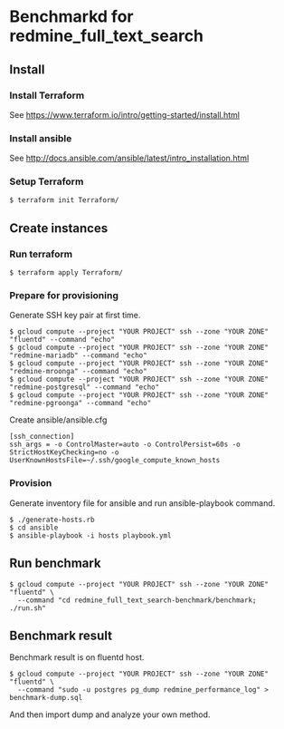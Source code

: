 # Benchmarkd for redmine_full_text_search

## Install

### Install Terraform

See https://www.terraform.io/intro/getting-started/install.html

### Install ansible

See http://docs.ansible.com/ansible/latest/intro_installation.html

### Setup Terraform

```
$ terraform init Terraform/
```

## Create instances

### Run terraform

```
$ terraform apply Terraform/
```

### Prepare for provisioning

Generate SSH key pair at first time.

```
$ gcloud compute --project "YOUR PROJECT" ssh --zone "YOUR ZONE" "fluentd" --command "echo"
$ gcloud compute --project "YOUR PROJECT" ssh --zone "YOUR ZONE" "redmine-mariadb" --command "echo"
$ gcloud compute --project "YOUR PROJECT" ssh --zone "YOUR ZONE" "redmine-mroonga" --command "echo"
$ gcloud compute --project "YOUR PROJECT" ssh --zone "YOUR ZONE" "redmine-postgresql" --command "echo"
$ gcloud compute --project "YOUR PROJECT" ssh --zone "YOUR ZONE" "redmine-pgroonga" --command "echo"
```

Create ansible/ansible.cfg

```
[ssh_connection]
ssh_args = -o ControlMaster=auto -o ControlPersist=60s -o StrictHostKeyChecking=no -o UserKnownHostsFile=~/.ssh/google_compute_known_hosts
```

### Provision

Generate inventory file for ansible and run ansible-playbook command.

```
$ ./generate-hosts.rb
$ cd ansible
$ ansible-playbook -i hosts playbook.yml
```

## Run benchmark

```
$ gcloud compute --project "YOUR PROJECT" ssh --zone "YOUR ZONE" "fluentd" \
  --command "cd redmine_full_text_search-benchmark/benchmark; ./run.sh"
```

## Benchmark result

Benchmark result is on fluentd host.

```
$ gcloud compute --project "YOUR PROJECT" ssh --zone "YOUR ZONE" "fluentd" \
  --command "sudo -u postgres pg_dump redmine_performance_log" > benchmark-dump.sql
```

And then import dump and analyze your own method.

